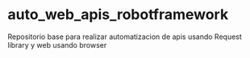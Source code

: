 # auto_web_apis_robotframework
Repositorio base para realizar automatizacion  de apis usando Request library y web usando browser
